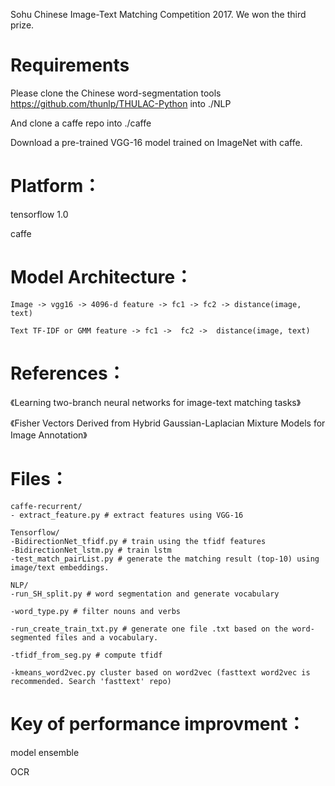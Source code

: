 Sohu Chinese Image-Text Matching Competition 2017.
We won the third prize.

# Requirements
Please clone the Chinese word-segmentation tools https://github.com/thunlp/THULAC-Python into ./NLP

And clone a caffe repo into ./caffe

Download a pre-trained VGG-16 model trained on ImageNet with caffe.

# Platform：
tensorflow 1.0

caffe



# Model Architecture：

	Image -> vgg16 -> 4096-d feature -> fc1 -> fc2 -> distance(image, text)
	
	Text TF-IDF or GMM feature -> fc1 ->  fc2 ->  distance(image, text)
	
# References：

《Learning two-branch neural networks for image-text matching tasks》

《Fisher Vectors Derived from Hybrid Gaussian-Laplacian Mixture Models for Image Annotation》

# Files：

    caffe-recurrent/
	- extract_feature.py # extract features using VGG-16

    Tensorflow/
	-BidirectionNet_tfidf.py # train using the tfidf features
	-BidirectionNet_lstm.py # train lstm
	-test_match_pairList.py # generate the matching result (top-10) using image/text embeddings.

    NLP/
	-run_SH_split.py # word segmentation and generate vocabulary

	-word_type.py # filter nouns and verbs

	-run_create_train_txt.py # generate one file .txt based on the word-segmented files and a vocabulary.

	-tfidf_from_seg.py # compute tfidf

	-kmeans_word2vec.py cluster based on word2vec (fasttext word2vec is recommended. Search 'fasttext' repo)

# Key of performance improvment：

model ensemble

OCR
